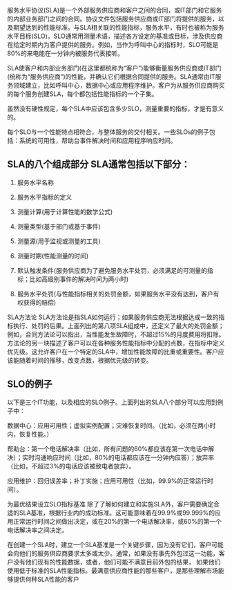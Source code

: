 服务水平协议(SLA)是一个外部服务供应商和客户之间的合同，或IT部门和它服务的内部业务部门之间的合同。协议文件包括服务供应商或IT部门将提供的服务，以及期望达到的性能标准。与SLA相关联的性能指标，服务水平，有时也被称为服务水平目标(SLO)。SLO通常用测量术语，描述各方设定的基准或目标，涉及供应商在给定时期内为客户提供的服务。例如，当作为呼叫中心的指标时，SLO可能是80%的来电能在一分钟内被服务代表接听。

SLA使客户和内部业务部门(在这里都统称为“客户”)能够衡量服务供应商或IT部门(统称为“服务供应商”)的性能，并确认它们根据合同提供的服务。SLA通常由IT服务领域建立，比如呼叫中心，数据中心或应用程序维护。客户为从服务供应商购买的每个服务创建SLA，每个都包括性能指标的一个子集。

虽然没有硬性规定，每个SLA中应该包含多少SLO，测量重要的指标，才是有意义的。

每个SLO与一个性能特点相符合，与整体服务的交付相关。一些SLOs的例子包括：系统的可用性，帮助台事件解决时间和应用程序响应时间。

## SLA的八个组成部分 SLA通常包括以下部分：

1. 服务水平名称

2. 服务水平指标的定义

3. 测量计算(用于计算性能的数学公式)

4. 测量类型(基于部门或基于事件)

5. 测量源(用于监视或测量的工具)

6. 测量时期(性能测量的时间)

7. 默认触发条件(服务供应商为了避免服务水平处罚，必须满足的可测量的指标；比如高级别事件的解决时间为两小时)

8. 服务水平处罚(与性能指标相关的处罚金额，如果服务水平没有达到，客户有权获得的赔偿)

SLA方法论 SLA方法论是指SLA如何运行；如果服务供应商无法根据达成一致的指标执行、处罚的后果。上面列出的第八项SLA组成中，还定义了最大的处罚金额；例如，合同方法论可以指出，当性能发生故障时，不超过15%的月度费用将扣除。方法论的另一块描述了客户可以在各种服务性能指标中分配的点数，在指标中定义优先级。这允许客户在一个特定的SLA中，增加性能故障的比重或重要性。客户应该能随着时间的推移，改变点数，根据优先级的转变。

## SLO的例子

以下是三个IT功能，以及相应的SLO例子。上面列出的SLA八个部分可以应用到例子中：

数据中心：应用可用性；虚拟实例配置；灾难恢复时间。（比如，必须在两小时内，恢复性能。）

帮助台：第一个电话解决率（比如，所有问题的60%都应该在第一次电话中解决）；实时沟通响应时间（比如，80%的电话都应该在一分钟内应答）；放弃率（比如，不超过3%的电话应该被致电者放弃）。

应用维护：回归误差率；补丁实施；应用可用性（比如，99.9%的正常运行时间）。

为最优结果设立SLO指标基准 除了了解如何建立和实施SLA外，客户需要确定合适的SLA基准，根据行业内的成功标准。这可能意味着在99.9%或99.999%的应用正常运行时间之间做出决定，或在20%的第一个电话解决率，或60%的第一个电话解决率之间决定。

在创建一个SLA时，建立一个SLA基准是一个关键步骤，因为没有它们，客户可能会向他们的服务供应商要求太多或太少。通常，如果没有事先外包过这一功能，客户没有他们现有的性能数据，或者，他们可能不满意目前外包的结果， 如果他们使用低于标准的SLA性能指标。最满意供应商性能的那些客户，是那些理解市场能够提供何种SLA性能的客户
